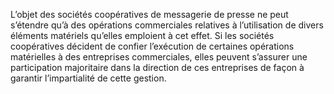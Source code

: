 L’objet des sociétés coopératives de messagerie de presse ne peut s’étendre qu’à des opérations commerciales relatives à l’utilisation de divers éléments matériels qu’elles emploient à cet effet.
Si les sociétés coopératives décident de confier l’exécution de certaines opérations matérielles à des entreprises commerciales, elles peuvent s’assurer une participation majoritaire dans la direction de ces entreprises de façon à garantir l’impartialité de cette gestion.